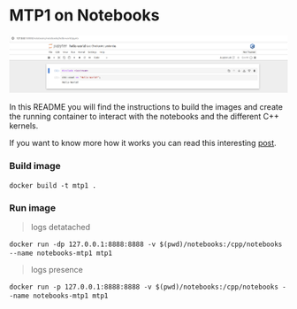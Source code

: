 # MTP1 on Notebooks

![Preview](./preview-xeus-notebook.png)

In this README you will find the instructions
to build the images and create the running container
to interact with the notebooks and the different C++ kernels.

If you want to know more how it works you can read
this interesting [post](https://blog.jupyter.org/interactive-workflows-for-c-with-jupyter-fe9b54227d92).

### Build image

```
docker build -t mtp1 .
```

### Run image

> logs detatached

```
docker run -dp 127.0.0.1:8888:8888 -v $(pwd)/notebooks:/cpp/notebooks --name notebooks-mtp1 mtp1
```

> logs presence

```
docker run -p 127.0.0.1:8888:8888 -v $(pwd)/notebooks:/cpp/notebooks --name notebooks-mtp1 mtp1
```
